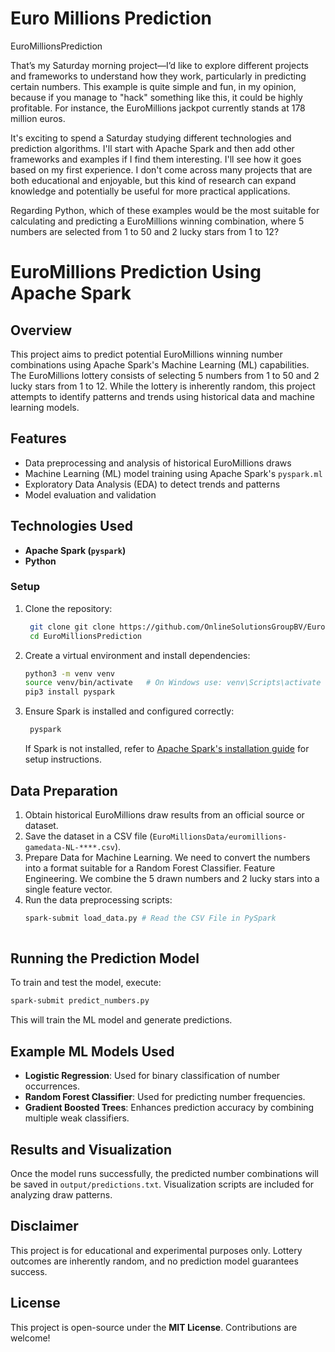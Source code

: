 # Euro Millions Prediction
EuroMillionsPrediction

That’s my Saturday morning project—I’d like to explore different projects and frameworks to understand how they work, particularly in predicting certain numbers. This example is quite simple and fun, in my opinion, because if you manage to "hack" something like this, it could be highly profitable. For instance, the EuroMillions jackpot currently stands at 178 million euros.

It's exciting to spend a Saturday studying different technologies and prediction algorithms. I'll start with Apache Spark and then add other frameworks and examples if I find them interesting. I'll see how it goes based on my first experience. I don't come across many projects that are both educational and enjoyable, but this kind of research can expand knowledge and potentially be useful for more practical applications.

Regarding Python, which of these examples would be the most suitable for calculating and predicting a EuroMillions winning combination, where 5 numbers are selected from 1 to 50 and 2 lucky stars from 1 to 12? 

# EuroMillions Prediction Using Apache Spark

## Overview
This project aims to predict potential EuroMillions winning number combinations using Apache Spark's Machine Learning (ML) capabilities. The EuroMillions lottery consists of selecting 5 numbers from 1 to 50 and 2 lucky stars from 1 to 12. While the lottery is inherently random, this project attempts to identify patterns and trends using historical data and machine learning models.

## Features
- Data preprocessing and analysis of historical EuroMillions draws
- Machine Learning (ML) model training using Apache Spark's `pyspark.ml`
- Exploratory Data Analysis (EDA) to detect trends and patterns
- Model evaluation and validation

## Technologies Used
- **Apache Spark (`pyspark`)**
- **Python**

### Setup
1. Clone the repository:
   ```sh
    git clone git clone https://github.com/OnlineSolutionsGroupBV/EuroMillionsPrediction.git
    cd EuroMillionsPrediction
   ```
2. Create a virtual environment and install dependencies:
   ```sh
   python3 -m venv venv
   source venv/bin/activate   # On Windows use: venv\Scripts\activate
   pip3 install pyspark
   ```
3. Ensure Spark is installed and configured correctly:
   ```sh
    pyspark
   ```

   If Spark is not installed, refer to [Apache Spark's installation guide](https://spark.apache.org/docs/latest/) for setup instructions.

## Data Preparation
1. Obtain historical EuroMillions draw results from an official source or dataset.
2. Save the dataset in a CSV file (`EuroMillionsData/euromillions-gamedata-NL-****.csv`).
3. Prepare Data for Machine Learning. We need to convert the numbers into a format suitable for a Random Forest Classifier. Feature Engineering. We combine the 5 drawn numbers and 2 lucky stars into a single feature vector.
4. Run the data preprocessing scripts:
   ```sh
   spark-submit load_data.py # Read the CSV File in PySpark
    
   
   ```

## Running the Prediction Model
To train and test the model, execute:
```sh
spark-submit predict_numbers.py
```
This will train the ML model and generate predictions.

## Example ML Models Used
- **Logistic Regression**: Used for binary classification of number occurrences.
- **Random Forest Classifier**: Used for predicting number frequencies.
- **Gradient Boosted Trees**: Enhances prediction accuracy by combining multiple weak classifiers.

## Results and Visualization
Once the model runs successfully, the predicted number combinations will be saved in `output/predictions.txt`. Visualization scripts are included for analyzing draw patterns.

## Disclaimer
This project is for educational and experimental purposes only. Lottery outcomes are inherently random, and no prediction model guarantees success.

## License
This project is open-source under the **MIT License**. Contributions are welcome!

